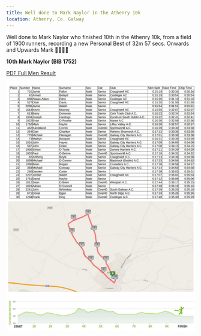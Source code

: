 ```yaml
---
title: Well done to Mark Naylor in the Athenry 10k
location: Athenry, Co. Galway
---
```


Well done to Mark Naylor who finished 10th in the Athenry 10k, from a field of 1900 runners, recording a new Personal Best of 32m 57 secs.
Onwards and Upwards Mark 👏👏👏👏
<br>

<b>10th Mark Naylor (BIB 1752)</b>
<br>

<a href="http://redtagtiming.com/results/FoA2024.pdf)" target="_blank" rel="noopener noreferrer">PDF Full Men Result</a>

<img src="/assets/images/races/2024/2024-12-30_results.jpg" class="img-fluid" alt="Results">
<img src="/assets/images/races/2024/2024-12-30_course.jpg" class="img-fluid" alt="Course">


